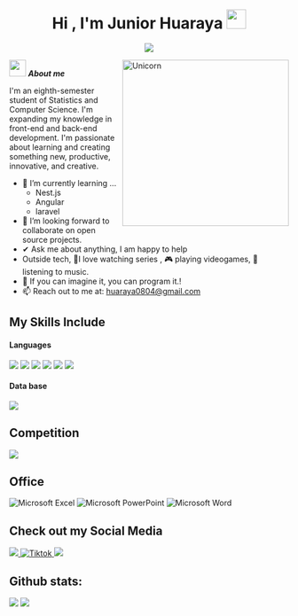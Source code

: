 <h1 align="center"><b>Hi , I'm Junior Huaraya </b><img src="https://media.giphy.com/media/hvRJCLFzcasrR4ia7z/giphy.gif" width="35"></h1>
<p align="center">
  <a href="https://github.com/DenverCoder1/readme-typing-svg"><img src="https://readme-typing-svg.herokuapp.com/?lines=Software%20Engineer;AI%20Engineer;Always%20learning%20new%20things;Feel%20free%20to%20look%20around%20%F0%9F%91%80;Reach%20out%20if%20you%20need%20help!%20%F0%9F%92%AC&;ACfont=Fira%20Code&center=true&width=440&height=45"></a>
</p>
<!--  -->
<img align="right" width=300px alt="Unicorn" src="https://media1.tenor.com/m/GiUbb4qg_vwAAAAC/csharp-cat-programmer.gif" />



<img src="https://media.giphy.com/media/ObNTw8Uzwy6KQ/giphy.gif" width="30px">&nbsp;***About me***

I'm an eighth-semester student of Statistics and Computer Science. I'm expanding my knowledge in front-end and back-end development. I'm passionate about learning and creating something new, productive, innovative, and creative.
- 🌱 I’m currently learning ...
  - Nest.js
  - Angular
  - laravel
- 👯 I’m looking forward to collaborate on open source projects.
- ✔ Ask me about anything, I am happy to help<br>
- Outside tech, 💜I love watching series , 🎮 playing videogames, 🎵 listening to music.
- 👾 If you can imagine it, you can program it.!
- 📫 Reach out to me at: <a href="huaraya0804@gmail.com">huaraya0804@gmail.com</a>

## My Skills Include

<h4> Languages </h4>
<span> 
  <img src="https://img.shields.io/badge/HTML5-E34F26?style=for-the-badge&logo=html5&logoColor=white">
  <img src="https://img.shields.io/badge/CSS3-1572B6?style=for-the-badge&logo=css3&logoColor=white">
  <img src="https://img.shields.io/badge/JavaScript-F7DF1E?style=for-the-badge&logo=javascript&logoColor=black">
  <img src="https://img.shields.io/badge/c++-%2300599C.svg?style=for-the-badge&logo=c%2B%2B&logoColor=white">
  <img src="https://img.shields.io/badge/python-3670A0?style=for-the-badge&logo=python&logoColor=ffdd54">
  <img src= "[https://img.shields.io/badge/RStudio-4285F4?style=for-the-badge&logo=rstudio&logoColor=white">
 

</span>


<h4> Data base </h4>
<span>
  <img src="https://img.shields.io/badge/MySQL-00000F?style=for-the-badge&logo=mysql&logoColor=white">
  
</span>

## Competition
<span>
<a href="https://codeforces.com/profile/huaraya0804">
  <img src="https://img.shields.io/badge/Codeforces-445f9d?style=for-the-badge&logo=Codeforces&logoColor=white">
</a>


</span>

## Office
![Microsoft Excel](https://img.shields.io/badge/Microsoft_Excel-217346?style=for-the-badge&logo=microsoft-excel&logoColor=white)
![Microsoft PowerPoint](https://img.shields.io/badge/Microsoft_PowerPoint-B7472A?style=for-the-badge&logo=microsoft-powerpoint&logoColor=white)
![Microsoft Word](https://img.shields.io/badge/Microsoft_Word-2B579A?style=for-the-badge&logo=microsoft-word&logoColor=white)

## Check out my Social Media

<a href= "https://www.instagram.com/jhack_hc/?hl=es">
    <img src="https://img.shields.io/badge/Instagram-%23E4405F.svg?style=for-the-badge&logo=Instagram&logoColor=white">
</a>
<a href="https://www.tiktok.com/@beltran_hc" >
  <img src="https://img.shields.io/badge/TikTok-%23000000.svg?style=for-the-badge&logo=TikTok&logoColor=white" alt="Tiktok">
</a>
<a href= "https://www.linkedin.com/in/junior-huaraya-793272329">
  <img src= "https://img.shields.io/badge/linkedin-%230077B5.svg?style=for-the-badge&logo=linkedin&logoColor=white">
</a>



<h2>Github stats:</h2> 

[![](https://github-readme-stats.vercel.app/api?username=PokerJR&show_icons=true&theme=tokyonight&hide_border=true&locale=en)](https://github.com/BeltranHC)
[![](https://github-readme-streak-stats.herokuapp.com/?user=PokerJR&theme=material-palenight)](https://github.com/BeltranHC)
</div>
